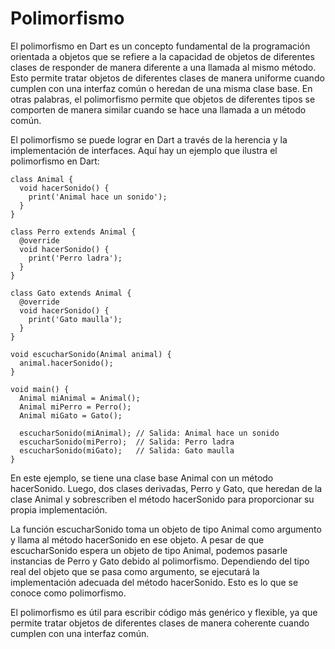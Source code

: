 # Polimorfismo

El polimorfismo en Dart es un concepto fundamental de la programación orientada a objetos que se refiere a la capacidad de objetos de diferentes clases de responder de manera diferente a una llamada al mismo método. Esto permite tratar objetos de diferentes clases de manera uniforme cuando cumplen con una interfaz común o heredan de una misma clase base. En otras palabras, el polimorfismo permite que objetos de diferentes tipos se comporten de manera similar cuando se hace una llamada a un método común.

El polimorfismo se puede lograr en Dart a través de la herencia y la implementación de interfaces. Aquí hay un ejemplo que ilustra el polimorfismo en Dart:

```
class Animal {
  void hacerSonido() {
    print('Animal hace un sonido');
  }
}

class Perro extends Animal {
  @override
  void hacerSonido() {
    print('Perro ladra');
  }
}

class Gato extends Animal {
  @override
  void hacerSonido() {
    print('Gato maulla');
  }
}

void escucharSonido(Animal animal) {
  animal.hacerSonido();
}

void main() {
  Animal miAnimal = Animal();
  Animal miPerro = Perro();
  Animal miGato = Gato();

  escucharSonido(miAnimal); // Salida: Animal hace un sonido
  escucharSonido(miPerro);  // Salida: Perro ladra
  escucharSonido(miGato);   // Salida: Gato maulla
}
```

En este ejemplo, se tiene una clase base Animal con un método hacerSonido. Luego, dos clases derivadas, Perro y Gato, que heredan de la clase Animal y sobrescriben el método hacerSonido para proporcionar su propia implementación.

La función escucharSonido toma un objeto de tipo Animal como argumento y llama al método hacerSonido en ese objeto. A pesar de que escucharSonido espera un objeto de tipo Animal, podemos pasarle instancias de Perro y Gato debido al polimorfismo. Dependiendo del tipo real del objeto que se pasa como argumento, se ejecutará la implementación adecuada del método hacerSonido. Esto es lo que se conoce como polimorfismo.

El polimorfismo es útil para escribir código más genérico y flexible, ya que permite tratar objetos de diferentes clases de manera coherente cuando cumplen con una interfaz común.